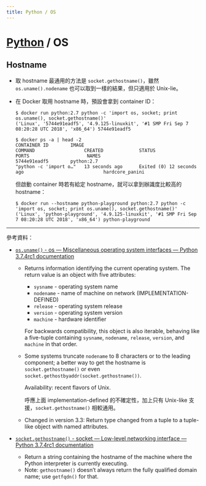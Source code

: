 ```yaml
---
title: Python / OS
---
```

# [Python](python.md) / OS

## Hostname

  - 取 hostname 最通用的方法是 `socket.gethostname()`，雖然 `os.uname().nodename` 也可以取到一樣的結果，但只適用於 Unix-lie。

  - 在 Docker 取用 hostname 時，預設會拿到 container ID：

        $ docker run python:2.7 python -c 'import os, socket; print os.uname(), socket.gethostname()'
        ('Linux', '5744e91eadf5', '4.9.125-linuxkit', '#1 SMP Fri Sep 7 08:20:28 UTC 2018', 'x86_64') 5744e91eadf5

        $ docker ps -a | head -2
        CONTAINER ID        IMAGE                                                     COMMAND                  CREATED             STATUS                      PORTS                     NAMES
        5744e91eadf5        python:2.7                                                "python -c 'import o…"   13 seconds ago      Exited (0) 12 seconds ago                             hardcore_panini

    但啟動 container 時若有給定 hostname，就可以拿到辦識度比較高的 hostname：

        $ docker run --hostname python-playground python:2.7 python -c 'import os, socket; print os.uname(), socket.gethostname()'
        ('Linux', 'python-playground', '4.9.125-linuxkit', '#1 SMP Fri Sep 7 08:20:28 UTC 2018', 'x86_64') python-playground

---

參考資料：

  - [`os.uname()` - os — Miscellaneous operating system interfaces — Python 3\.7\.4rc1 documentation](https://docs.python.org/3/library/os.html#os.uname)

      - Returns information identifying the current operating system. The return value is an object with five attributes:

          - `sysname` - operating system name
          - `nodename` - name of machine on network (IMPLEMENTATION-DEFINED)
          - `release` - operating system release
          - `version` - operating system version
          - `machine` - hardware identifier

        For backwards compatibility, this object is also iterable, behaving like a five-tuple containing `sysname`, `nodename`, `release`, `version`, and `machine` in that order.

      - Some systems truncate `nodename` to 8 characters or to the leading component; a better way to get the hostname is `socket.gethostname()` or even `socket.gethostbyaddr(socket.gethostname())`.

        Availability: recent flavors of Unix.

        呼應上面 implementation-defined 的不確定性，加上只有 Unix-like 支援，`socket.gethostname()` 相較通用。

      - Changed in version 3.3: Return type changed from a tuple to a tuple-like object with named attributes.

  - [`socket.gethostname()` - socket — Low\-level networking interface — Python 3\.7\.4rc1 documentation](https://docs.python.org/3/library/socket.html#socket.gethostname)

      - Return a string containing the hostname of the machine where the Python interpreter is currently executing.
      - Note: `gethostname()` doesn’t always return the fully qualified domain name; use `getfqdn()` for that.
